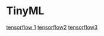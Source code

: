 # TinyML #
[tensorflow 1](https://www.tensorflow.org/tutorials)
[tensorflow2](https://www.tensorflow.org/tutorials/quickstart/beginner)
[tensorflow3](https://colab.research.google.com/github/tensorflow/tensorboard/blob/master/docs/get_started.ipynb)
